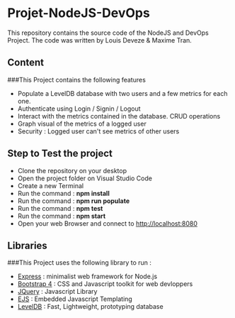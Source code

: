 # Projet-NodeJS-DevOps

This repository contains the source code of the NodeJS and DevOps Project. 
The code was written by Louis Deveze &amp; Maxime Tran.

## Content

###This Project contains the following features

- Populate a LevelDB database with two users and a few metrics for each one.
- Authenticate using Login / Signin / Logout
- Interact with the metrics contained in the database. CRUD operations
- Graph visual of the metrics of a logged user
- Security : Logged user can't see metrics of other users

## Step to Test the project

- Clone the repository on your desktop
- Open the project folder on Visual Studio Code
- Create a new Terminal
- Run the command : **npm install**
- Run the command : **npm run populate**
- Run the command : **npm test**
- Run the command : **npm start**
- Open your web Browser and connect to [http://localhost:8080](http://localhost:8080)


## Libraries

###This Project uses the following library to run :
- [Express](http://expressjs.com/) : minimalist web framework for Node.js
- [Bootstrap 4](https://getbootstrap.com/) : CSS and Javascript toolkit for web devloppers
- [JQuery](https://jquery.com/) : Javascript Library
- [EJS](https://ejs.co/) : Embedded Javascript Templating
- [LevelDB](https://github.com/google/leveldb) : Fast, Lightweight, prototyping database
